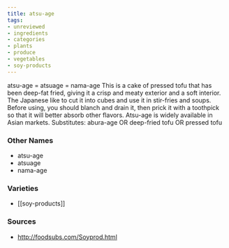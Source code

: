 ```yaml
---
title: atsu-age
tags:
- unreviewed
- ingredients
- categories
- plants
- produce
- vegetables
- soy-products
---
```

atsu-age = atsuage = nama-age This is a cake of pressed tofu that has been deep-fat fried, giving it a crisp and meaty exterior and a soft interior. The Japanese like to cut it into cubes and use it in stir-fries and soups. Before using, you should blanch and drain it, then prick it with a toothpick so that it will better absorb other flavors. Atsu-age is widely available in Asian markets. Substitutes: abura-age OR deep-fried tofu OR pressed tofu

### Other Names

* atsu-age
* atsuage
* nama-age

### Varieties

* [[soy-products]]

### Sources
* http://foodsubs.com/Soyprod.html
